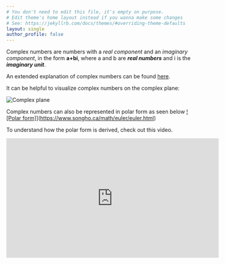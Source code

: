 ```yaml
---
# You don't need to edit this file, it's empty on purpose.
# Edit theme's home layout instead if you wanna make some changes
# See: https://jekyllrb.com/docs/themes/#overriding-theme-defaults
layout: single
author_profile: false
---
```


Complex numbers are numbers with a *real component* and an *imaginary component*, in the form **a+bi**, where a and b are ***real numbers*** and i is the ***imaginary unit***. 

An extended explanation of complex numbers can be found [here](https://en.wikipedia.org/wiki/Complex_number). 

It can be helpful to visualize complex numbers on the complex plane:

![Complex plane](https://upload.wikimedia.org/wikipedia/commons/5/57/90-Degree_Rotations_in_the_Complex_Plane.png)

Complex numbers can also be represented in polar form as seen below 
[![Polar form]](https://www.songho.ca/math/euler/files/euler17.png)](https://www.songho.ca/math/euler/euler.html)

To understand how the polar form is derived, check out this video. 
<iframe width="560" height="315" src="https://www.youtube.com/embed/lFT2hwsCMls?si=PqW6nmEGbETHalhY" title="YouTube video player" frameborder="0" allow="accelerometer; autoplay; clipboard-write; encrypted-media; gyroscope; picture-in-picture; web-share" referrerpolicy="strict-origin-when-cross-origin" allowfullscreen></iframe>
